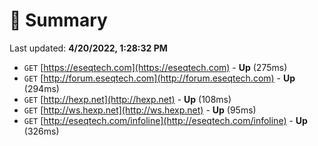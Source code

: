 # 📖 Summary
Last updated: **4/20/2022, 1:28:32 PM**

- `GET` [https://eseqtech.com](https://eseqtech.com) - **Up** (275ms)
- `GET` [http://forum.eseqtech.com](http://forum.eseqtech.com) - **Up** (294ms)
- `GET` [http://hexp.net](http://hexp.net) - **Up** (108ms)
- `GET` [http://ws.hexp.net](http://ws.hexp.net) - **Up** (95ms)
- `GET` [http://eseqtech.com/infoline](http://eseqtech.com/infoline) - **Up** (326ms)
